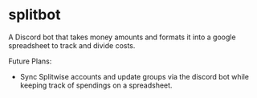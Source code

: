 # splitbot
A Discord bot that takes money amounts and formats it into a google spreadsheet to track and divide costs.

Future Plans:
- Sync Splitwise accounts and update groups via the discord bot while keeping track of spendings on a spreadsheet.